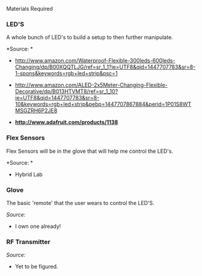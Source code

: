 Materials Required

### LED'S ### 
A whole bunch of LED's to build a setup to then further manipulate. 

*Source: *

- http://www.amazon.com/Waterproof-Flexible-300leds-600leds-Changing/dp/B00XQQTLJG/ref=sr_1_1?ie=UTF8&qid=1447707783&sr=8-1-spons&keywords=rgb+led+strip&psc=1

- http://www.amazon.com/ALED-2x5Meter-Changing-Flexible-Decorative/dp/B013HTVMT8/ref=sr_1_10?ie=UTF8&qid=1447707783&sr=8-10&keywords=rgb+led+strip&pebp=1447707867884&perid=1P01S8WTMSGZRH6P2JE8

- **http://www.adafruit.com/products/1138**

### Flex Sensors ###
Flex Sensors will be in the glove that will help me control the LED's.

*Source: *

- Hybrid Lab


### Glove ###
The basic 'remote' that the user wears to control the LED'S.

*Source:*

- I own one already!

### RF Transmitter ### 

*Source:*

- Yet to be figured.
